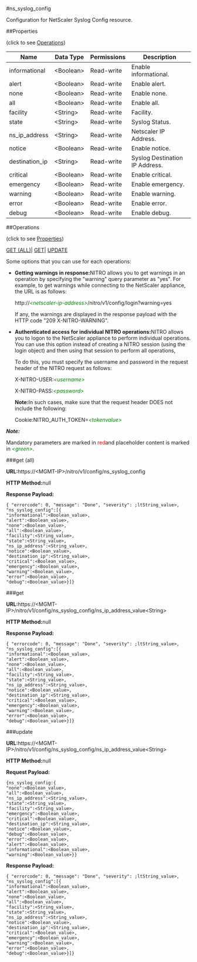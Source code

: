 #ns_syslog_config

Configuration for NetScaler Syslog Config resource.


##Properties 
<span>(click to see [Operations](#opera))</span>


<table><thead><tr><th>Name</th><th>Data Type</th><th>Permissions</th><th>Description</th></tr></thead><tbody><tr><td>informational</td><td>&lt;Boolean></td><td>Read-write</td><td>Enable informational.</td></tr><tr><td>alert</td><td>&lt;Boolean></td><td>Read-write</td><td>Enable alert.</td></tr><tr><td>none</td><td>&lt;Boolean></td><td>Read-write</td><td>Enable none.</td></tr><tr><td>all</td><td>&lt;Boolean></td><td>Read-write</td><td>Enable all.</td></tr><tr><td>facility</td><td>&lt;String></td><td>Read-write</td><td>Facility.</td></tr><tr><td>state</td><td>&lt;String></td><td>Read-write</td><td>Syslog Status.</td></tr><tr><td>ns_ip_address</td><td>&lt;String></td><td>Read-write</td><td>Netscaler IP Address.</td></tr><tr><td>notice</td><td>&lt;Boolean></td><td>Read-write</td><td>Enable notice.</td></tr><tr><td>destination_ip</td><td>&lt;String></td><td>Read-write</td><td>Syslog Destination IP Address.</td></tr><tr><td>critical</td><td>&lt;Boolean></td><td>Read-write</td><td>Enable critical.</td></tr><tr><td>emergency</td><td>&lt;Boolean></td><td>Read-write</td><td>Enable emergency.</td></tr><tr><td>warning</td><td>&lt;Boolean></td><td>Read-write</td><td>Enable warning.</td></tr><tr><td>error</td><td>&lt;Boolean></td><td>Read-write</td><td>Enable error.</td></tr><tr><td>debug</td><td>&lt;Boolean></td><td>Read-write</td><td>Enable debug.</td></tr></tbody></table>
##Operations 
<span>(click to see [Properties](#prope))</span>


[GET (ALL)](#get-)| [GET]()| [UPDATE](#u)


Some options that you can use for each operations:
<ul><li><p><b>Getting warnings in response:</b>NITRO allows you to get warnings in an operation by specifying the "warning" query parameter as "yes". For example, to get warnings while connecting to the NetScaler appliance, the URL is as follows:</p><p>http://<span style="color:green;font-style:italic;">&lt;netscaler-ip-address&gt;</span>/nitro/v1/config/login?warning=yes</p><p>If any, the warnings are displayed in the response payload with the HTTP code "209 X-NITRO-WARNING".</p></li><li><p><b>Authenticated access for individual NITRO operations:</b>NITRO allows you to logon to the NetScaler appliance to perform individual operations. You can use this option instead of creating a NITRO session (using the login object) and then using that session to perform all operations,</p><p>To do this, you must specify the username and password in the request header of the NITRO request as follows:</p><p>X-NITRO-USER:<span style="color:green;font-style:italic;">&lt;username&gt;</span></p><p>X-NITRO-PASS:<span style="color:green;font-style:italic;">&lt;password&gt;</span></p><p><b>Note:</b>In such cases, make sure that the request header DOES not include the following:</p><p>Cookie:NITRO_AUTH_TOKEN=<span style="color:green;font-style:italic;">&lt;tokenvalue&gt;</span></p></li></ul>



***Note:*** 
Mandatory parameters are marked in <span style="color:#FF0000;">red</span>and placeholder content is marked in <span style="color:green;font-style:italic">&lt;green&gt;</span>.

###get (all)



<b>URL:</b>https://&lt;MGMT-IP&gt;/nitro/v1/config/ns_syslog_config
<b>HTTP Method:</b>null
<b>Response Payload: </b>```{ "errorcode": 0, "message": "Done", "severity": ;ltString_value>, "ns_syslog_config":[{"informational":<Boolean_value>,"alert":<Boolean_value>,"none":<Boolean_value>,"all":<Boolean_value>,"facility":<String_value>,"state":<String_value>,"ns_ip_address":<String_value>,"notice":<Boolean_value>,"destination_ip":<String_value>,"critical":<Boolean_value>,"emergency":<Boolean_value>,"warning":<Boolean_value>,"error":<Boolean_value>,"debug":<Boolean_value>}]}```



###get



<b>URL:</b>https://&lt;MGMT-IP&gt;/nitro/v1/config/ns_syslog_config/ns_ip_address_value&lt;String&gt;
<b>HTTP Method:</b>null
<b>Response Payload: </b>```{ "errorcode": 0, "message": "Done", "severity": ;ltString_value>, "ns_syslog_config":[{"informational":<Boolean_value>,"alert":<Boolean_value>,"none":<Boolean_value>,"all":<Boolean_value>,"facility":<String_value>,"state":<String_value>,"ns_ip_address":<String_value>,"notice":<Boolean_value>,"destination_ip":<String_value>,"critical":<Boolean_value>,"emergency":<Boolean_value>,"warning":<Boolean_value>,"error":<Boolean_value>,"debug":<Boolean_value>}]}```



###update



<b>URL:</b>https://&lt;MGMT-IP&gt;/nitro/v1/config/ns_syslog_config/ns_ip_address_value&lt;String&gt;
<b>HTTP Method:</b>null
<b>Request Payload: </b>```{ns_syslog_config:{"none":<Boolean_value>,"all":<Boolean_value>,"ns_ip_address":<String_value>,"state":<String_value>,"facility":<String_value>,"emergency":<Boolean_value>,"critical":<Boolean_value>,"destination_ip":<String_value>,"notice":<Boolean_value>,"debug":<Boolean_value>,"error":<Boolean_value>,"alert":<Boolean_value>,"informational":<Boolean_value>,"warning":<Boolean_value>}}```
<b>Response Payload: </b>```{ "errorcode": 0, "message": "Done", "severity": ;ltString_value>, "ns_syslog_config":[{"informational":<Boolean_value>,"alert":<Boolean_value>,"none":<Boolean_value>,"all":<Boolean_value>,"facility":<String_value>,"state":<String_value>,"ns_ip_address":<String_value>,"notice":<Boolean_value>,"destination_ip":<String_value>,"critical":<Boolean_value>,"emergency":<Boolean_value>,"warning":<Boolean_value>,"error":<Boolean_value>,"debug":<Boolean_value>}]}```



